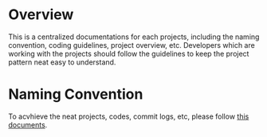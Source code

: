 # Overview
This is a centralized documentations for each projects, including the naming convention, coding guidelines, project overview, etc.
Developers which are working with the projects should follow the guidelines to keep the project pattern neat easy to understand.

# Naming Convention
To acvhieve the neat projects, codes, commit logs, etc, please follow [this documents](https://github.com/muhirwanto-dev/docs/blob/main/Naming%20Conventions.md).
